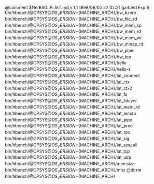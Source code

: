 @comment $NetBSD: PLIST.md,v 1.1 1998/09/05 22:02:21 garbled Exp $
bin/hbench/@OPSYS@${OS_VERSION}-${MACHINE_ARCH}/bw_bzero
bin/hbench/@OPSYS@${OS_VERSION}-${MACHINE_ARCH}/bw_file_rd
bin/hbench/@OPSYS@${OS_VERSION}-${MACHINE_ARCH}/bw_mem_cp
bin/hbench/@OPSYS@${OS_VERSION}-${MACHINE_ARCH}/bw_mem_rd
bin/hbench/@OPSYS@${OS_VERSION}-${MACHINE_ARCH}/bw_mem_wr
bin/hbench/@OPSYS@${OS_VERSION}-${MACHINE_ARCH}/bw_mmap_rd
bin/hbench/@OPSYS@${OS_VERSION}-${MACHINE_ARCH}/bw_pipe
bin/hbench/@OPSYS@${OS_VERSION}-${MACHINE_ARCH}/bw_tcp
bin/hbench/@OPSYS@${OS_VERSION}-${MACHINE_ARCH}/hello
bin/hbench/@OPSYS@${OS_VERSION}-${MACHINE_ARCH}/hello-s
bin/hbench/@OPSYS@${OS_VERSION}-${MACHINE_ARCH}/lat_connect
bin/hbench/@OPSYS@${OS_VERSION}-${MACHINE_ARCH}/lat_ctx
bin/hbench/@OPSYS@${OS_VERSION}-${MACHINE_ARCH}/lat_ctx2
bin/hbench/@OPSYS@${OS_VERSION}-${MACHINE_ARCH}/lat_fs
bin/hbench/@OPSYS@${OS_VERSION}-${MACHINE_ARCH}/lat_fslayer
bin/hbench/@OPSYS@${OS_VERSION}-${MACHINE_ARCH}/lat_mem_rd
bin/hbench/@OPSYS@${OS_VERSION}-${MACHINE_ARCH}/lat_mmap
bin/hbench/@OPSYS@${OS_VERSION}-${MACHINE_ARCH}/lat_pipe
bin/hbench/@OPSYS@${OS_VERSION}-${MACHINE_ARCH}/lat_proc
bin/hbench/@OPSYS@${OS_VERSION}-${MACHINE_ARCH}/lat_rpc
bin/hbench/@OPSYS@${OS_VERSION}-${MACHINE_ARCH}/lat_sig
bin/hbench/@OPSYS@${OS_VERSION}-${MACHINE_ARCH}/lat_syscall
bin/hbench/@OPSYS@${OS_VERSION}-${MACHINE_ARCH}/lat_tcp
bin/hbench/@OPSYS@${OS_VERSION}-${MACHINE_ARCH}/lat_udp
bin/hbench/@OPSYS@${OS_VERSION}-${MACHINE_ARCH}/memsize
bin/hbench/@OPSYS@${OS_VERSION}-${MACHINE_ARCH}/mhz
@dirrm bin/hbench/@OPSYS@${OS_VERSION}-${MACHINE_ARCH}
